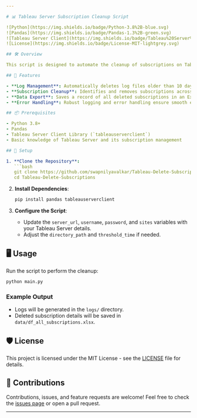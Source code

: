 ```yaml
---

# 📊 Tableau Server Subscription Cleanup Script

![Python](https://img.shields.io/badge/Python-3.8%2B-blue.svg)
![Pandas](https://img.shields.io/badge/Pandas-1.3%2B-green.svg)
![Tableau Server Client](https://img.shields.io/badge/Tableau%20Server%20Client-0.15%2B-orange.svg)
![License](https://img.shields.io/badge/License-MIT-lightgrey.svg)

## 🛠️ Overview

This script is designed to automate the cleanup of subscriptions on Tableau Server. It connects to the Tableau Server, fetches all subscriptions across specified sites, and removes subscriptions based on predefined criteria. Additionally, it performs housekeeping tasks by deleting old log files that are more than 10 days old.

## 🚀 Features

- **Log Management**: Automatically deletes log files older than 10 days to free up space.
- **Subscription Cleanup**: Identifies and removes subscriptions across Tableau sites with detailed logging of operations.
- **Data Export**: Saves a record of all deleted subscriptions in an Excel file for auditing purposes.
- **Error Handling**: Robust logging and error handling ensure smooth execution.

## 📦 Prerequisites

- Python 3.8+
- Pandas
- Tableau Server Client Library (`tableauserverclient`)
- Basic knowledge of Tableau Server and its subscription management

## 📝 Setup

1. **Clone the Repository**:
   ```bash
   git clone https://github.com/swapnilyavalkar/Tableau-Delete-Subscriptions.git
   cd Tableau-Delete-Subscriptions
   ```

2. **Install Dependencies**:
   ```bash
   pip install pandas tableauserverclient
   ```

3. **Configure the Script**:
   - Update the `server_url`, `username`, `password`, and `sites` variables with your Tableau Server details.
   - Adjust the `directory_path` and `threshold_time` if needed.

## 🖥️ Usage

Run the script to perform the cleanup:

```bash
python main.py
```

### Example Output

- Logs will be generated in the `logs/` directory.
- Deleted subscription details will be saved in `data/df_all_subscriptions.xlsx`.

## 🛡️ License

This project is licensed under the MIT License - see the [LICENSE](LICENSE) file for details.

## 🤝 Contributions

Contributions, issues, and feature requests are welcome! Feel free to check the [issues page](https://github.com/swapnilyavalkar/Tableau-Delete-Subscriptions/issues) or open a pull request.

---
```

